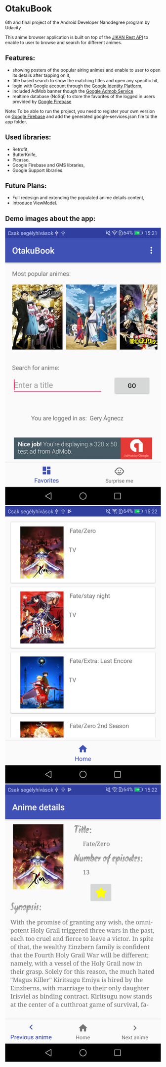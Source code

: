 # OtakuBook
6th and final project of the Android Developer Nanodegree program by Udacity

This anime browser application is built on top of the [JIKAN Rest API](https://jikan.docs.apiary.io/#) to enable to user to browse 
and search for different animes.

## Features:
- showing posters of the popular airing animes and enable to user to open its details after tapping on it,
- title based search to show the matching titles and open any specific hit,
- login with Google account through the [Google Identity Platform](https://developers.google.com/identity/),
- included AdMob banner though the [Google Admob Service](https://www.google.com/admob/)
- realtime database (NoSql) to store the favorites of the logged in users provided by [Google Firebase](https://firebase.google.com/)

Note: To be able to run the project, you need to register your own version on [Google Firebase](https://console.firebase.google.com/) and add the generated google-services.json file to the app folder.

## Used libraries:
- Retrofit,
- ButterKnife,
- Picasso,
- Google Firebase and GMS libraries,
- Google Support libraries.

## Future Plans:
- Full redesign and extending the populated anime details content,
- Introduce ViewModel.

## Demo images about the app:
![img](https://github.com/GregBaggings/OtakuBook/blob/master/app/images/MainScreen.png)
![img](https://github.com/GregBaggings/OtakuBook/blob/master/app/images/SearchResultScreen.png)
![img](https://github.com/GregBaggings/OtakuBook/blob/master/app/images/AnimeDetailsScreen.png)

